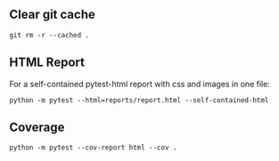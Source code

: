 ## Clear git cache

`git rm -r --cached .`

## HTML Report

For a self-contained pytest-html report with css and images in one file:

`python -m pytest --html=reports/report.html --self-contained-html`

## Coverage

`python -m pytest --cov-report html --cov .`